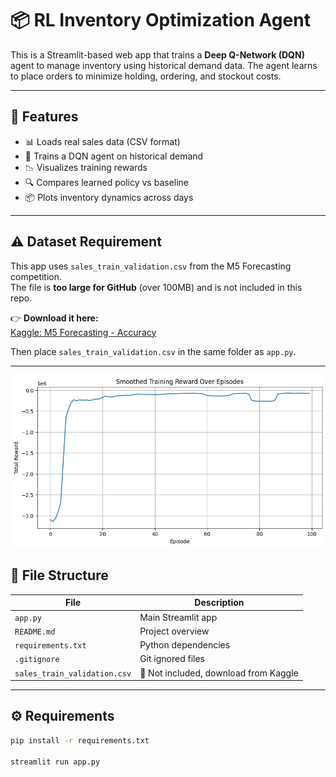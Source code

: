 # 📦 RL Inventory Optimization Agent

This is a Streamlit-based web app that trains a **Deep Q-Network (DQN)** agent to manage inventory using historical demand data. The agent learns to place orders to minimize holding, ordering, and stockout costs.

---

## 🚀 Features

- 📊 Loads real sales data (CSV format)
- 🧠 Trains a DQN agent on historical demand
- 📉 Visualizes training rewards
- 🔍 Compares learned policy vs baseline
- 📦 Plots inventory dynamics across days

---

## ⚠️ Dataset Requirement

This app uses `sales_train_validation.csv` from the M5 Forecasting competition.  
The file is **too large for GitHub** (over 100MB) and is not included in this repo.

👉 **Download it here:**  
[Kaggle: M5 Forecasting - Accuracy](https://www.kaggle.com/competitions/m5-forecasting-accuracy/data)

Then place `sales_train_validation.csv` in the same folder as `app.py`.

---
![Reward Graph](image.png)
## 📁 File Structure

| File                        | Description                              |
|-----------------------------|------------------------------------------|
| `app.py`                   | Main Streamlit app                       |
| `README.md`                | Project overview                         |
| `requirements.txt`         | Python dependencies                      |
| `.gitignore`               | Git ignored files                        |
| `sales_train_validation.csv` | 🚫 Not included, download from Kaggle   |

---

## ⚙️ Requirements

```bash
pip install -r requirements.txt

streamlit run app.py
